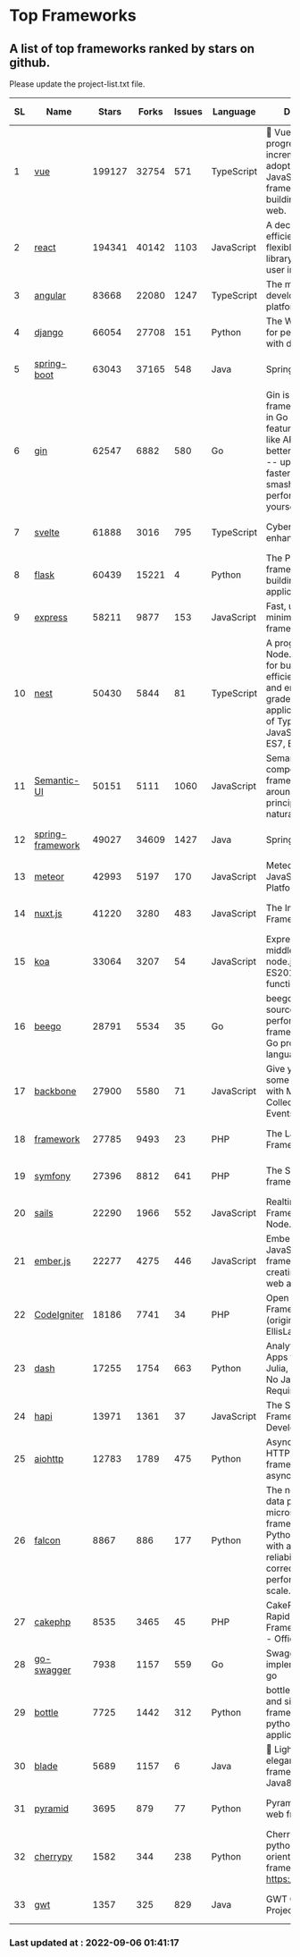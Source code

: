 # Top Frameworks
## A list of top frameworks ranked by stars on github.  
Please update the project-list.txt file.

| SL| Name  | Stars| Forks| Issues | Language | Description | Last Commit |
| --| ------| -----| ---- | ------ | -------- | ----------- | ----------- |
| 1 | [vue](https://github.com/vuejs/vue) | 199127 | 32754 | 571 | TypeScript | 🖖 Vue.js is a progressive, incrementally-adoptable JavaScript framework for building UI on the web. | 2022-09-01 06:31:31 |
| 2 | [react](https://github.com/facebook/react) | 194341 | 40142 | 1103 | JavaScript | A declarative, efficient, and flexible JavaScript library for building user interfaces. | 2022-09-01 16:55:59 |
| 3 | [angular](https://github.com/angular/angular) | 83668 | 22080 | 1247 | TypeScript | The modern web developer’s platform | 2022-09-03 18:00:43 |
| 4 | [django](https://github.com/django/django) | 66054 | 27708 | 151 | Python | The Web framework for perfectionists with deadlines. | 2022-09-05 18:23:32 |
| 5 | [spring-boot](https://github.com/spring-projects/spring-boot) | 63043 | 37165 | 548 | Java | Spring Boot | 2022-09-05 16:23:05 |
| 6 | [gin](https://github.com/gin-gonic/gin) | 62547 | 6882 | 580 | Go | Gin is a HTTP web framework written in Go (Golang). It features a Martini-like API with much better performance -- up to 40 times faster. If you need smashing performance, get yourself some Gin. | 2022-09-01 02:21:27 |
| 7 | [svelte](https://github.com/sveltejs/svelte) | 61888 | 3016 | 795 | TypeScript | Cybernetically enhanced web apps | 2022-09-04 10:08:46 |
| 8 | [flask](https://github.com/pallets/flask) | 60439 | 15221 | 4 | Python | The Python micro framework for building web applications. | 2022-09-02 15:53:04 |
| 9 | [express](https://github.com/expressjs/express) | 58211 | 9877 | 153 | JavaScript | Fast, unopinionated, minimalist web framework for node. | 2022-08-20 01:12:14 |
| 10 | [nest](https://github.com/nestjs/nest) | 50430 | 5844 | 81 | TypeScript | A progressive Node.js framework for building efficient, scalable, and enterprise-grade server-side applications on top of TypeScript & JavaScript (ES6, ES7, ES8) 🚀 | 2022-09-05 07:56:35 |
| 11 | [Semantic-UI](https://github.com/Semantic-Org/Semantic-UI) | 50151 | 5111 | 1060 | JavaScript | Semantic is a UI component framework based around useful principles from natural language. | 2018-10-21 20:59:02 |
| 12 | [spring-framework](https://github.com/spring-projects/spring-framework) | 49027 | 34609 | 1427 | Java | Spring Framework | 2022-09-05 16:38:38 |
| 13 | [meteor](https://github.com/meteor/meteor) | 42993 | 5197 | 170 | JavaScript | Meteor, the JavaScript App Platform | 2022-09-05 13:12:55 |
| 14 | [nuxt.js](https://github.com/nuxt/nuxt.js) | 41220 | 3280 | 483 | JavaScript | The Intuitive Vue(2) Framework | 2022-09-05 13:31:52 |
| 15 | [koa](https://github.com/koajs/koa) | 33064 | 3207 | 54 | JavaScript | Expressive middleware for node.js using ES2017 async functions | 2022-07-13 16:11:33 |
| 16 | [beego](https://github.com/beego/beego) | 28791 | 5534 | 35 | Go | beego is an open-source, high-performance web framework for the Go programming language. | 2022-07-30 08:03:02 |
| 17 | [backbone](https://github.com/jashkenas/backbone) | 27900 | 5580 | 71 | JavaScript | Give your JS App some Backbone with Models, Views, Collections, and Events | 2022-08-23 08:30:45 |
| 18 | [framework](https://github.com/laravel/framework) | 27785 | 9493 | 23 | PHP | The Laravel Framework. | 2022-09-05 16:11:05 |
| 19 | [symfony](https://github.com/symfony/symfony) | 27396 | 8812 | 641 | PHP | The Symfony PHP framework | 2022-09-05 14:38:45 |
| 20 | [sails](https://github.com/balderdashy/sails) | 22290 | 1966 | 552 | JavaScript | Realtime MVC Framework for Node.js | 2022-09-02 20:00:35 |
| 21 | [ember.js](https://github.com/emberjs/ember.js) | 22277 | 4275 | 446 | JavaScript | Ember.js - A JavaScript framework for creating ambitious web applications | 2022-09-01 02:28:11 |
| 22 | [CodeIgniter](https://github.com/bcit-ci/CodeIgniter) | 18186 | 7741 | 34 | PHP | Open Source PHP Framework (originally from EllisLab) | 2022-06-27 19:12:41 |
| 23 | [dash](https://github.com/plotly/dash) | 17255 | 1754 | 663 | Python | Analytical Web Apps for Python, R, Julia, and Jupyter. No JavaScript Required. | 2022-08-26 21:01:15 |
| 24 | [hapi](https://github.com/hapijs/hapi) | 13971 | 1361 | 37 | JavaScript | The Simple, Secure Framework Developers Trust | 2022-08-24 06:29:54 |
| 25 | [aiohttp](https://github.com/aio-libs/aiohttp) | 12783 | 1789 | 475 | Python | Asynchronous HTTP client/server framework for asyncio and Python | 2022-09-04 22:34:23 |
| 26 | [falcon](https://github.com/falconry/falcon) | 8867 | 886 | 177 | Python | The no-magic web data plane API and microservices framework for Python developers, with a focus on reliability, correctness, and performance at scale. | 2022-08-31 20:50:22 |
| 27 | [cakephp](https://github.com/cakephp/cakephp) | 8535 | 3465 | 45 | PHP | CakePHP: The Rapid Development Framework for PHP - Official Repository | 2022-09-03 09:09:25 |
| 28 | [go-swagger](https://github.com/go-swagger/go-swagger) | 7938 | 1157 | 559 | Go | Swagger 2.0 implementation for go | 2022-09-05 19:07:31 |
| 29 | [bottle](https://github.com/bottlepy/bottle) | 7725 | 1442 | 312 | Python | bottle.py is a fast and simple micro-framework for python web-applications. | 2022-09-05 15:24:52 |
| 30 | [blade](https://github.com/lets-blade/blade) | 5689 | 1157 | 6 | Java | :rocket: Lightning fast and elegant mvc framework for Java8 | 2022-05-10 12:38:06 |
| 31 | [pyramid](https://github.com/Pylons/pyramid) | 3695 | 879 | 77 | Python | Pyramid - A Python web framework | 2022-03-13 22:49:13 |
| 32 | [cherrypy](https://github.com/cherrypy/cherrypy) | 1582 | 344 | 238 | Python | CherryPy is a pythonic, object-oriented HTTP framework.      https://cherrypy.dev | 2022-07-17 20:36:25 |
| 33 | [gwt](https://github.com/gwtproject/gwt) | 1357 | 325 | 829 | Java | GWT Open Source Project | 2022-07-26 22:23:28 |

### Last updated at : 2022-09-06 01:41:17
